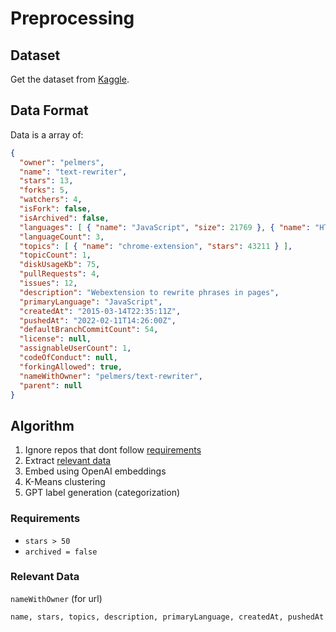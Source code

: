 # Preprocessing

## Dataset
Get the dataset from [Kaggle](https://www.kaggle.com/datasets/pelmers/github-repository-metadata-with-5-stars).

## Data Format
Data is a array of:
```json
{
  "owner": "pelmers",
  "name": "text-rewriter",
  "stars": 13,
  "forks": 5,
  "watchers": 4,
  "isFork": false,
  "isArchived": false,
  "languages": [ { "name": "JavaScript", "size": 21769 }, { "name": "HTML", "size": 2096 }, { "name": "CSS", "size": 2081 } ],
  "languageCount": 3,
  "topics": [ { "name": "chrome-extension", "stars": 43211 } ],
  "topicCount": 1,
  "diskUsageKb": 75,
  "pullRequests": 4,
  "issues": 12,
  "description": "Webextension to rewrite phrases in pages",
  "primaryLanguage": "JavaScript",
  "createdAt": "2015-03-14T22:35:11Z",
  "pushedAt": "2022-02-11T14:26:00Z",
  "defaultBranchCommitCount": 54,
  "license": null,
  "assignableUserCount": 1,
  "codeOfConduct": null,
  "forkingAllowed": true,
  "nameWithOwner": "pelmers/text-rewriter",
  "parent": null
}
```

## Algorithm
 1. Ignore repos that dont follow [requirements](#requirements)
 2. Extract [relevant data](#relevant-data)
 3. Embed using OpenAI embeddings
 4. K-Means clustering
 5. GPT label generation (categorization)

### Requirements
- `stars > 50`
- `archived = false`

### Relevant Data
`nameWithOwner` (for url)

`name, stars, topics, description, primaryLanguage, createdAt, pushedAt`


